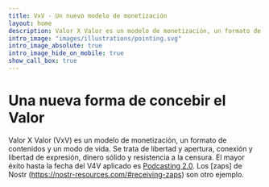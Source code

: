 ```yaml
---
title: VxV - Un nuevo modelo de monetización
layout: home
description: Valor X Valor es un modelo de monetización, un formato de contenidos y un modo de vida. Se trata de libertad y apertura, conexión y libertad de expresión, dinero sólido y resistencia a la censura.
intro_image: "images/illustrations/pointing.svg"
intro_image_absolute: true
intro_image_hide_on_mobile: true
show_call_box: true
---
```


# Una nueva forma de concebir el Valor

Valor X Valor (VxV) es un modelo de monetización, un formato de contenidos y un modo
de vida. Se trata de libertad y apertura, conexión y libertad de expresión, 
dinero sólido y resistencia a la censura. El mayor éxito hasta la fecha del V4V 
aplicado es [Podcasting 2.0](https://podcastindex.org/podcast/920666). 
Los [zaps] de Nostr (https://nostr-resources.com/#receiving-zaps) son otro ejemplo.